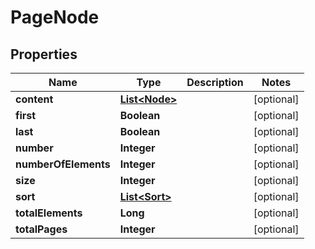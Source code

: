 
# PageNode

## Properties
Name | Type | Description | Notes
------------ | ------------- | ------------- | -------------
**content** | [**List&lt;Node&gt;**](Node.md) |  |  [optional]
**first** | **Boolean** |  |  [optional]
**last** | **Boolean** |  |  [optional]
**number** | **Integer** |  |  [optional]
**numberOfElements** | **Integer** |  |  [optional]
**size** | **Integer** |  |  [optional]
**sort** | [**List&lt;Sort&gt;**](Sort.md) |  |  [optional]
**totalElements** | **Long** |  |  [optional]
**totalPages** | **Integer** |  |  [optional]



